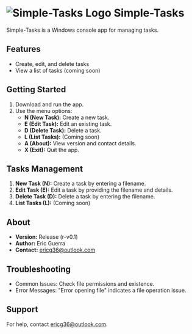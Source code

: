 #  ![Simple-Tasks Logo](https://github.com/C0dePr0xy/azura.cpp/assets/87400651/e8bf7bfb-90d9-4e4b-82aa-21fb24dd3f10) Simple-Tasks


Simple-Tasks is a Windows console app for managing tasks.

## Features
- Create, edit, and delete tasks
- View a list of tasks (coming soon)

## Getting Started
1. Download and run the app.
2. Use the menu options:
   - **N (New Task):** Create a new task.
   - **E (Edit Task):** Edit an existing task.
   - **D (Delete Task):** Delete a task.
   - **L (List Tasks):** (Coming soon)
   - **A (About):** View version and contact details.
   - **X (Exit):** Quit the app.

## Tasks Management
1. **New Task (N):** Create a task by entering a filename.
2. **Edit Task (E):** Edit a task by providing the filename and details.
3. **Delete Task (D):** Delete a task by entering the filename.
4. **List Tasks (L):** (Coming soon)

## About
- **Version:** Release (r-v0.1)
- **Author:** Eric Guerra
- **Contact:** [ericg36@outlook.com](mailto:ericg36@outlook.com)

## Troubleshooting
- Common Issues: Check file permissions and existence.
- Error Messages: "Error opening file" indicates a file operation issue.

## Support
For help, contact [ericg36@outlook.com](mailto:ericg36@outlook.com).
